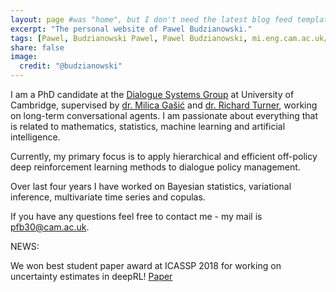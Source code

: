 ```yaml
---
layout: page #was "home", but I don't need the latest blog feed template on the homepage
excerpt: "The personal website of Pawel Budzianowski."
tags: [Pawel, Budzianowski Pawel, Pawel Budzianowski, mi.eng.cam.ac.uk/~pfb30/, Budzianowski,Paweł, pawelbudzianowski, pawel budzianowski, home page]
share: false
image:
  credit: "@budzianowski"
---
```



I am a PhD candidate at the [Dialogue Systems Group](http://mi.eng.cam.ac.uk/research/dialogue/) at University of Cambridge, supervised by [dr. Milica Gašić](https://mi.eng.cam.ac.uk/~mg436) and [dr. Richard Turner](http://learning.eng.cam.ac.uk/Public/Turner/WebHome), working on long-term conversational agents. I am passionate about everything that is related to mathematics, statistics, machine learning and artificial intelligence.

Currently, my primary focus is to apply hierarchical and efficient off-policy deep reinforcement learning methods to dialogue policy management.

Over last four years I have worked on Bayesian statistics, variational inference, multivariate time series and copulas.

If you have any questions feel free to contact me - my mail is pfb30@cam.ac.uk.

NEWS:

We won best student paper award at ICASSP 2018 for working on uncertainty estimates in deepRL! [Paper](https://arxiv.org/abs/1711.11486)

